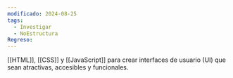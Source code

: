 ```yaml
---
modificado: 2024-08-25
tags:
  - Investigar
  - NoEstructura
Regreso:
---
```

[[HTML]], [[CSS]] y [[JavaScript]] para crear interfaces de usuario (UI) que sean atractivas, accesibles y funcionales.